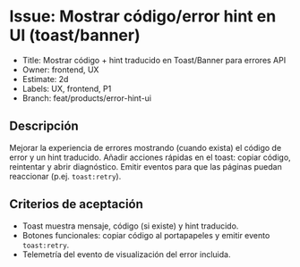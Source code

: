# Issue: Mostrar código/error hint en UI (toast/banner)

- Title: Mostrar código + hint traducido en Toast/Banner para errores API
- Owner: frontend, UX
- Estimate: 2d
- Labels: UX, frontend, P1
- Branch: feat/products/error-hint-ui

## Descripción
Mejorar la experiencia de errores mostrando (cuando exista) el código de error y un hint traducido. Añadir acciones rápidas en el toast: copiar código, reintentar y abrir diagnóstico. Emitir eventos para que las páginas puedan reaccionar (p.ej. `toast:retry`).

## Criterios de aceptación
- Toast muestra mensaje, código (si existe) y hint traducido.
- Botones funcionales: copiar código al portapapeles y emitir evento `toast:retry`.
- Telemetría del evento de visualización del error incluida.
